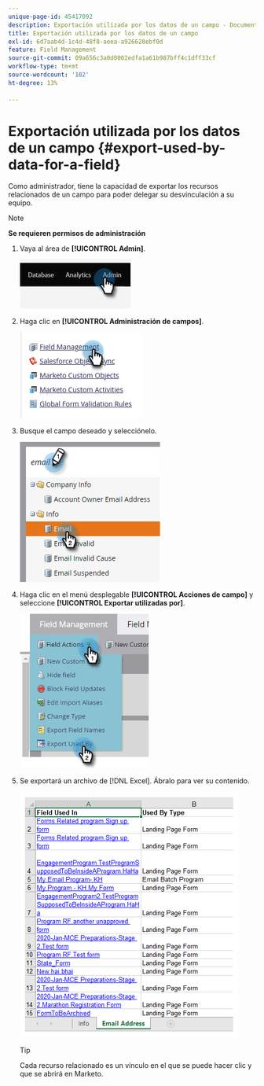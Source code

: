 ```yaml
---
unique-page-id: 45417092
description: Exportación utilizada por los datos de un campo - Documentos de Marketo - Documentación del producto
title: Exportación utilizada por los datos de un campo
exl-id: 6d7aab4d-1c4d-48f8-aeea-a926628ebf0d
feature: Field Management
source-git-commit: 09a656c3a0d0002edfa1a61b987bff4c1dff33cf
workflow-type: tm+mt
source-wordcount: '102'
ht-degree: 13%

---
```


# Exportación utilizada por los datos de un campo {#export-used-by-data-for-a-field}

Como administrador, tiene la capacidad de exportar los recursos relacionados de un campo para poder delegar su desvinculación a su equipo.

>[!NOTE]
>
>**Se requieren permisos de administración**

1. Vaya al área de **[!UICONTROL Admin]**.

   ![](assets/export-used-by-data-for-a-field-1.png)

1. Haga clic en **[!UICONTROL Administración de campos]**.

   ![](assets/export-used-by-data-for-a-field-2.png)

1. Busque el campo deseado y selecciónelo.

   ![](assets/export-used-by-data-for-a-field-3.png)

1. Haga clic en el menú desplegable **[!UICONTROL Acciones de campo]** y seleccione **[!UICONTROL Exportar utilizadas por]**.

   ![](assets/export-used-by-data-for-a-field-4.png)

1. Se exportará un archivo de [!DNL Excel]. Ábralo para ver su contenido.

   ![](assets/export-used-by-data-for-a-field-5.png)

   >[!TIP]
   >
   >Cada recurso relacionado es un vínculo en el que se puede hacer clic y que se abrirá en Marketo.
